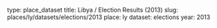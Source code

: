 type: place_dataset
title: Libya / Election Results (2013)
slug: places/ly/datasets/elections/2013
place: ly
dataset: elections
year: 2013
